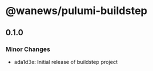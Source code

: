 # @wanews/pulumi-buildstep

## 0.1.0
### Minor Changes

- ada1d3e: Initial release of buildstep project
